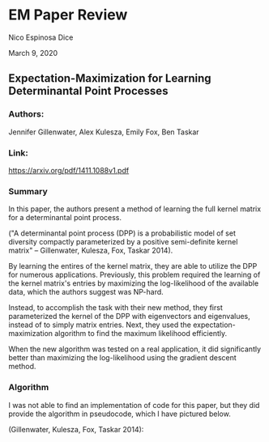 # EM Paper Review
Nico Espinosa Dice

March 9, 2020

## Expectation-Maximization for Learning Determinantal Point Processes
### Authors: 
Jennifer Gillenwater, Alex Kulesza, Emily Fox, Ben Taskar

### Link:
https://arxiv.org/pdf/1411.1088v1.pdf

### Summary
In this paper, the authors present a method of learning the full kernel matrix for a determinantal point process. 

("A determinantal point process (DPP) is a probabilistic model of set diversity compactly parameterized by a positive semi-definite kernel matrix" – Gillenwater, Kulesza, Fox, Taskar 2014). 

By learning the entires of the kernel matrix, they are able to utilize the DPP for numerous applications. Previously, this problem required the learning of the kernel matrix's entries by maximizing the log-likelihood of the available data, which the authors suggest was NP-hard. 


Instead, to accomplish the task with their new method, they first parameterized the kernel of the DPP with eigenvectors and eigenvalues, instead of to simply matrix entries. Next, they used the expectation-maximization algorithm to find the maximum likelihood efficiently.

When the new algorithm was tested on a real application, it did significantly better than maximizing the log-likelihood using the gradient descent method.

### Algorithm
I was not able to find an implementation of code for this paper, but they did provide the algorithm in pseudocode, which I have pictured below.

(Gillenwater, Kulesza, Fox, Taskar 2014):
